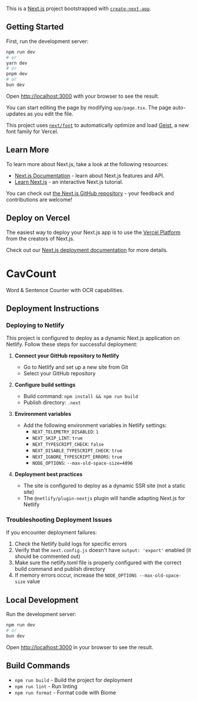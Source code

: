 This is a [Next.js](https://nextjs.org) project bootstrapped with [`create-next-app`](https://nextjs.org/docs/app/api-reference/cli/create-next-app).

## Getting Started

First, run the development server:

```bash
npm run dev
# or
yarn dev
# or
pnpm dev
# or
bun dev
```

Open [http://localhost:3000](http://localhost:3000) with your browser to see the result.

You can start editing the page by modifying `app/page.tsx`. The page auto-updates as you edit the file.

This project uses [`next/font`](https://nextjs.org/docs/app/building-your-application/optimizing/fonts) to automatically optimize and load [Geist](https://vercel.com/font), a new font family for Vercel.

## Learn More

To learn more about Next.js, take a look at the following resources:

- [Next.js Documentation](https://nextjs.org/docs) - learn about Next.js features and API.
- [Learn Next.js](https://nextjs.org/learn) - an interactive Next.js tutorial.

You can check out [the Next.js GitHub repository](https://github.com/vercel/next.js) - your feedback and contributions are welcome!

## Deploy on Vercel

The easiest way to deploy your Next.js app is to use the [Vercel Platform](https://vercel.com/new?utm_medium=default-template&filter=next.js&utm_source=create-next-app&utm_campaign=create-next-app-readme) from the creators of Next.js.

Check out our [Next.js deployment documentation](https://nextjs.org/docs/app/building-your-application/deploying) for more details.

# CavCount

Word & Sentence Counter with OCR capabilities.

## Deployment Instructions

### Deploying to Netlify

This project is configured to deploy as a dynamic Next.js application on Netlify. Follow these steps for successful deployment:

1. **Connect your GitHub repository to Netlify**
   - Go to Netlify and set up a new site from Git
   - Select your GitHub repository

2. **Configure build settings**
   - Build command: `npm install && npm run build`
   - Publish directory: `.next`

3. **Environment variables**
   - Add the following environment variables in Netlify settings:
     - `NEXT_TELEMETRY_DISABLED`: `1`
     - `NEXT_SKIP_LINT`: `true`
     - `NEXT_TYPESCRIPT_CHECK`: `false`
     - `NEXT_DISABLE_TYPESCRIPT_CHECK`: `true`
     - `NEXT_IGNORE_TYPESCRIPT_ERRORS`: `true`
     - `NODE_OPTIONS`: `--max-old-space-size=4096`

4. **Deployment best practices**
   - The site is configured to deploy as a dynamic SSR site (not a static site)
   - The `@netlify/plugin-nextjs` plugin will handle adapting Next.js for Netlify

### Troubleshooting Deployment Issues

If you encounter deployment failures:

1. Check the Netlify build logs for specific errors
2. Verify that the `next.config.js` doesn't have `output: 'export'` enabled (it should be commented out)
3. Make sure the netlify.toml file is properly configured with the correct build command and publish directory
4. If memory errors occur, increase the `NODE_OPTIONS --max-old-space-size` value

## Local Development

Run the development server:

```bash
npm run dev
# or
bun dev
```

Open [http://localhost:3000](http://localhost:3000) in your browser to see the result.

## Build Commands

- `npm run build` - Build the project for deployment
- `npm run lint` - Run linting
- `npm run format` - Format code with Biome
